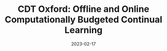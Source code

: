 ---
title: "CDT Oxford: Offline and Online Computationally Budgeted Continual Learning" 

event: Oxford's Doctoral Training Centre
event_url: 

location: Information of Engineering Building, University of Oxford
# address:
#   street: 
#   city: 
#   region: 
#   postcode:
#   country: 

summary: 
abstract:


# Talk start and end times.
#   End time can optionally be hidden by prefixing the line with `#`.
date: '2023-02-17'
date_end: '2023-02-17'
all_day: true

# Schedule page publish date (NOT talk date).
publishDate: ''

authors: []
tags: []

# Is this a featured talk? (true/false)
featured: false

# image:
#   caption: 'Image credit: [**Unsplash**](https://unsplash.com/photos/bzdhc5b3Bxs)'
#   focal_point: Right

links:
# - icon: twitter
#   icon_pack: fab
#   name: Follow
#   url: https://twitter.com/georgecushen
url_code: ""
url_pdf: ""
url_slides: "https://docs.google.com/presentation/d/1w2JtVRzAXctZDMtSiQjAFCFJ-T30BnUm/edit?usp=share_link&ouid=105085779370076248797&rtpof=true&sd=true"
url_video: ""

# # Markdown Slides (optional).
# #   Associate this talk with Markdown slides.
# #   Simply enter your slide deck's filename without extension.
# #   E.g. `slides = "example-slides"` references `content/slides/example-slides.md`.
# #   Otherwise, set `slides = ""`.
# slides: example

# # Projects (optional).
# #   Associate this post with one or more of your projects.
# #   Simply enter your project's folder or file name without extension.
# #   E.g. `projects = ["internal-project"]` references `content/project/deep-learning/index.md`.
# #   Otherwise, set `projects = []`.
# projects:
# - example
---